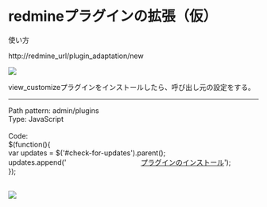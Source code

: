 # redmineプラグインの拡張（仮）

使い方

http://redmine_url/plugin_adaptation/new


<img src="https://github.com/covemause/documents/blob/master/plugin_adaptation_ss.JPG" />


view_customizeプラグインをインストールしたら、呼び出し元の設定をする。

<hr/>

Path pattern: admin/plugins<br />
Type:	JavaScript<br />
<br />
Code:<br />
$(function(){<br />
  var updates = $('#check-for-updates').parent();<br />
  updates.append('<a href="/plugin_adaptation" style="margin-left: 150px;">プラグインのインストール</a>');<br />
});<br />
<br />

<img src="https://github.com/covemause/documents/blob/master/plugin_adaptation_ss2.JPG" />
